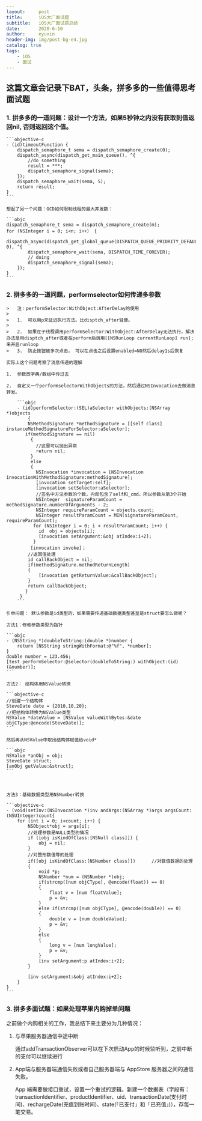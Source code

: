 ```yaml
---
layout:     post
title:      iOS大厂面试题
subtitle:   iOS大厂面试题总结
date:       2020-6-10
author:     eyuxin
header-img: img/post-bg-e4.jpg
catalog: true
tags:
    - iOS
    - 面试
---
```




## 这篇文章会记录下BAT，头条，拼多多的一些值得思考面试题



### 1.  拼多多的一道问题：设计一个方法，如果5秒钟之内没有获取到值返回nil, 否则返回这个值。

    ```objective-c
    - (id)timeoutFunction {
        dispatch_semaphore_t sema = dispatch_semaphore_create(0);
    	dispatch_async(dispatch_get_main_queue(), ^{
        	//do something
        	result = ***;
            dispatch_semaphore_signal(sema);
    	});
    	dispatch_semaphore_wait(sema, 5);
    	return result;
    }
    ```
    
    想起了另一个问题：GCD如何限制线程的最大并发数：
    
    ```objc
    dispatch_semaphore_t sema = dispatch_semaphore_create(m);
    for (NSInteger i = 0; i<n; i++） {
        dispatch_async(dispatch_get_global_queue(DISPATCH_QUEUE_PRIORITY_DEFAULT, 0), ^{
            dispatch_semaphore_wait(sema, DISPATCH_TIME_FOREVER);
            // doing
            dispatch_semaphore_signal(sema);
        });
    }
    ```

### 2.  拼多多的一道问题，performselector如何传递多参数

    >   注：performSelector:WithObject:AfterDelay的使用
    >
    >   1.  可以用p来延迟执行方法。比disptch_after轻便。
    >
    >   2.  如果在子线程调用performSelector:WithObject:AfterDelay无法执行，解决办法是用disptch_after或者在perform后调用[[NSRunLoop currentRunLoop] run];来开启runloop
    >   3.  防止按钮被多次点击， 可以在点击之后设置enabled=NO然后delay1s后恢复
    
    实际上这个问题考察了消息传递的理解
    
    1.  参数放字典/数组中传过去
    
    2.  自定义一个performselectorWithObjects的方法，然后通过NSInvocation去做消息转发。
    
        ```objc
        - (id)performSelector:(SEL)aSelector withObjects:(NSArray *)objects
            {
            NSMethodSignature *methodSignature = [[self class] instanceMethodSignatureForSelector:aSelector];
           if(methodSignature == nil)
             {
               //这里可以抛出异常
               return nil;
             }
             else
             {
               NSInvocation *invocation = [NSInvocation invocationWithMethodSignature:methodSignature];
               [invocation setTarget:self];
               [invocation setSelector:aSelector];
               //签名中方法参数的个数，内部包含了self和_cmd，所以参数从第3个开始
               NSInteger  signatureParamCount = methodSignature.numberOfArguments - 2;
               NSInteger requireParamCount = objects.count;
               NSInteger resultParamCount = MIN(signatureParamCount, requireParamCount);
              for (NSInteger i = 0; i < resultParamCount; i++) {
                id  obj = objects[i];
                [invocation setArgument:&obj atIndex:i+2];
              }
             [invocation invoke]；
            //返回值处理
            id callBackObject = nil;
            if(methodSignature.methodReturnLength)
            {
                [invocation getReturnValue:&callBackObject];
            }
            return callBackObject;
           }
         }
        ```
    
    引申问题： 默认参数是id类型的，如果需要传递基础数据类型甚至是struct要怎么做呢？
    
    方法1：修改参数类型为指针
    
    ```objc
    - (NSString *)doubleToString:(double *)number {
    	return [NSString stringWithFormat:@"%f", *number];
    }
    double number = 123.456;
    [test performSelector:@selector(doubleToString:) withObject:(id)(&number)];
    ```
    
    方法2： 结构体用NSValue转换
    
    ```objective-c
    //创建一个结构体
    SteveDate date = {2010,10,20};
    //把结构体转换为NSValue类型
    NSValue *dateValue = [NSValue valueWithBytes:&date objCType:@encode(SteveDate)]; 
    ```
    
    然后再从NSValue中取出结构体赋值给void*
    
    ```objc
    NSValue *anObj = obj;
    SteveDate struct;
    [anObj getValue:&struct];
    ```


​    

    方法3：基础数据类型用NSNumber转换 
    
    ```objective-c
    - (void)setInv:(NSInvocation *)inv andArgs:(NSArray *)args argsCount:(NSUInteger)count{
        for (int i = 0; i<count; i++) {
            NSObject*obj = args[i];
            //处理参数是NULL类型的情况
            if ([obj isKindOfClass:[NSNull class]]) {
                obj = nil;
            }
            //对整形数值等的处理
            if([obj isKindOfClass:[NSNumber class]])      //对数值数据的处理
            {
                void *p;
                NSNumber *num = (NSNumber *)obj;
                if(strcmp([num objCType], @encode(float)) == 0)
                {
                    float v = [num floatValue];
                    p = &v;
                }
                else if(strcmp([num objCType], @encode(double)) == 0)
                {
                    double v = [num doubleValue];
                    p = &v;
                }
                else
                {
                    long v = [num longValue];
                    p = &v;
                }
                [inv setArgument:p atIndex:i+2];
            }
    
            [inv setArgument:&obj atIndex:i+2];
        }
    }
    ```



### 3.  拼多多面试题：如果处理苹果内购掉单问题

之前做个内购相关的工作，我总结下来主要分为几种情况：

1.  与苹果服务器通信中途中断

    通过addTransactionObserver可以在下次启动App的时候监听到，之前中断的支付可以继续进行

2.  App端与服务器端通信失败或者自己服务器端与 AppStore 服务器之间的通信失败。

    App 端需要做接口重试，设置一个重试的逻辑。新建一个数据表（字段有：transactionIdentifier、productIdentifier、uid、transactionDate(支付时间)、rechargeDate(充值到账时间)、state(「已支付」和「已充值」)），存每一笔交易。






